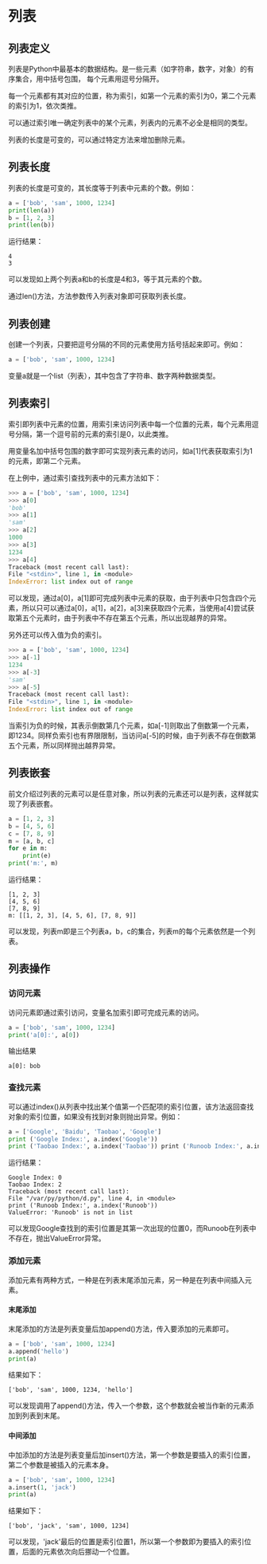 # 列表

## 列表定义

列表是Python中最基本的数据结构。是一些元素（如字符串，数字，对象）的有序集合，用中括号包围，
每个元素用逗号分隔开。

每一个元素都有其对应的位置，称为索引，如第一个元素的索引为0，第二个元素的索引为1，依次类推。

可以通过索引唯一确定列表中的某个元素，列表内的元素不必全是相同的类型。

列表的长度是可变的，可以通过特定方法来增加删除元素。

## 列表长度

列表的长度是可变的，其长度等于列表中元素的个数。例如：

```python
a = ['bob', 'sam', 1000, 1234]
print(len(a))
b = [1, 2, 3]
print(len(b))
```

运行结果：

```
4
3
```

可以发现如上两个列表a和b的长度是4和3，等于其元素的个数。

通过len()方法，方法参数传入列表对象即可获取列表长度。

## 列表创建

创建一个列表，只要把逗号分隔的不同的元素使用方括号括起来即可。例如：

```python
a = ['bob', 'sam', 1000, 1234]
```

变量a就是一个list（列表），其中包含了字符串、数字两种数据类型。

## 列表索引

索引即列表中元素的位置，用索引来访问列表中每一个位置的元素，每个元素用逗号分隔，第一个逗号前的元素的索引是0，以此类推。

用变量名加中括号包围的数字即可实现列表元素的访问，如a[1]代表获取索引为1的元素，即第二个元素。

在上例中，通过索引查找列表中的元素方法如下：

```python
>>> a = ['bob', 'sam', 1000, 1234]
>>> a[0]
'bob'
>>> a[1]
'sam'
>>> a[2]
1000
>>> a[3]
1234
>>> a[4]
Traceback (most recent call last):
File "<stdin>", line 1, in <module>
IndexError: list index out of range
```

可以发现，通过a[0]，a[1]即可完成列表中元素的获取，由于列表中只包含四个元素，所以只可以通过a[0]，a[1]，a[2]，a[3]来获取四个元素，当使用a[4]尝试获取第五个元素时，由于列表中不存在第五个元素，所以出现越界的异常。

另外还可以传入值为负的索引。

```python
>>> a = ['bob', 'sam', 1000, 1234]
>>> a[-1]
1234
>>> a[-3]
'sam'
>>> a[-5]
Traceback (most recent call last):
File "<stdin>", line 1, in <module>
IndexError: list index out of range
```

当索引为负的时候，其表示倒数第几个元素，如a[-1]则取出了倒数第一个元素，即1234。同样负索引也有界限限制，当访问a[-5]的时候，由于列表不存在倒数第五个元素，所以同样抛出越界异常。

## 列表嵌套

前文介绍过列表的元素可以是任意对象，所以列表的元素还可以是列表，这样就实现了列表嵌套。

```python
a = [1, 2, 3]
b = [4, 5, 6]
c = [7, 8, 9]
m = [a, b, c]
for e in m:
    print(e)
print('m:', m)
```

运行结果：

```
[1, 2, 3]
[4, 5, 6]
[7, 8, 9]
m: [[1, 2, 3], [4, 5, 6], [7, 8, 9]]
```

可以发现，列表m即是三个列表a，b，c的集合，列表m的每个元素依然是一个列表。

## 列表操作

### 访问元素

访问元素即通过索引访问，变量名加索引即可完成元素的访问。

```python
a = ['bob', 'sam', 1000, 1234]
print('a[0]:', a[0])
```

输出结果

```
a[0]: bob
```

### 查找元素

可以通过index()从列表中找出某个值第一个匹配项的索引位置，该方法返回查找对象的索引位置，如果没有找到对象则抛出异常。例如：

```python
a = ['Google', 'Baidu', 'Taobao', 'Google'] 
print ('Google Index:', a.index('Google')) 
print ('Taobao Index:', a.index('Taobao')) print ('Runoob Index:', a.index('Runoob'))
```

运行结果：

```
Google Index: 0
Taobao Index: 2
Traceback (most recent call last):
File "/var/py/python/d.py", line 4, in <module>
print ('Runoob Index:', a.index('Runoob'))
ValueError: 'Runoob' is not in list
```

可以发现Google查找到的索引位置是其第一次出现的位置0，而Runoob在列表中不存在，抛出ValueError异常。

### 添加元素

添加元素有两种方式，一种是在列表末尾添加元素，另一种是在列表中间插入元素。

#### 末尾添加

末尾添加的方法是列表变量后加append()方法，传入要添加的元素即可。

```python
a = ['bob', 'sam', 1000, 1234]
a.append('hello')
print(a)
```

结果如下：

```
['bob', 'sam', 1000, 1234, 'hello']
```

可以发现调用了append()方法，传入一个参数，这个参数就会被当作新的元素添加到列表到末尾。

#### 中间添加

中加添加的方法是列表变量后加insert()方法，第一个参数是要插入的索引位置，第二个参数是被插入的元素本身。

```python
a = ['bob', 'sam', 1000, 1234]
a.insert(1, 'jack')
print(a)
```

结果如下：

```
['bob', 'jack', 'sam', 1000, 1234]
```

可以发现，'jack'最后的位置是索引位置1，所以第一个参数即为要插入的索引位置，后面的元素依次向后挪动一个位置。

